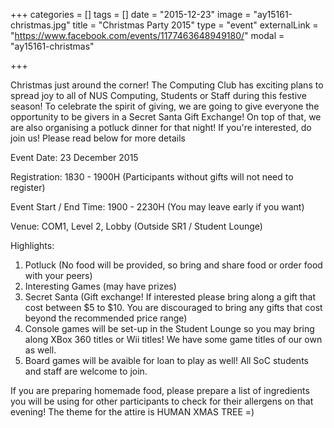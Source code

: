 +++
categories = []
tags = []
date = "2015-12-23"
image = "ay15161-christmas.jpg"
title = "Christmas Party 2015"
type = "event"
externalLink = "https://www.facebook.com/events/1177463648949180/"
modal = "ay15161-christmas"

+++

Christmas just around the corner! The Computing Club has exciting plans to spread joy to all of NUS Computing, Students or Staff during this festive season! To celebrate the spirit of giving, we are going to give everyone the opportunity to be givers in a Secret Santa Gift Exchange! On top of that, we are also organising a potluck dinner for that night! If you're interested, do join us! Please read below for more details  

Event Date: 23 December 2015

Registration: 1830 - 1900H (Participants without gifts will not need to register)

Event Start / End Time: 1900 - 2230H (You may leave early if you want) 

Venue: COM1, Level 2, Lobby (Outside SR1 / Student Lounge) 

Highlights:

1. Potluck (No food will be provided, so bring and share food or order food with your peers)
2. Interesting Games (may have prizes)
3. Secret Santa (Gift exchange! If interested please bring along a gift that cost between $5 to $10. You are discouraged to bring any gifts that cost beyond the recommended price range)
4. Console games will be set-up in the Student Lounge so you may bring along XBox 360 titles or Wii titles! We have some game titles of our own as well.
5. Board games will be avaible for loan to play as well! All SoC students and staff are welcome to join.

If you are preparing homemade food, please prepare a list of ingredients you will be using for other participants to check for their allergens on that evening! The theme for the attire is HUMAN XMAS TREE =)
